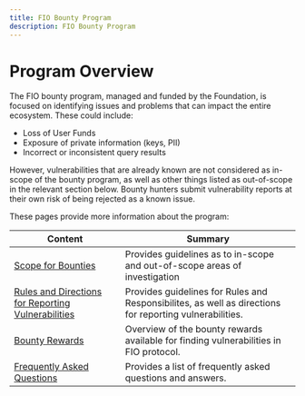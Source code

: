 ```yaml
---
title: FIO Bounty Program
description: FIO Bounty Program
---
```

# Program Overview
The FIO bounty program, managed and funded by the Foundation, is focused on identifying issues and problems that can impact the entire ecosystem.  These could include: 
- Loss of User Funds
- Exposure of private information (keys, PII)
- Incorrect or inconsistent query results

However, vulnerabilities that are already known are not considered as in-scope of the bounty program, as well as other things listed as out-of-scope in the relevant section below. Bounty hunters submit vulnerability reports at their own risk of being rejected as a known issue.

These pages provide more information about the program:

|Content  |Summary |
|---|---|
| [Scope for Bounties]({{site.baseurl}}/docs/chain/bounty-scope) |Provides guidelines as to in-scope and out-of-scope areas of investigation|
| [Rules and Directions for Reporting Vulnerabilities]({{site.baseurl}}/docs//chain/bounty-howto)|Provides guidelines for Rules and Responsibilites, as well as directions for reporting vulnerabilities.|
| [Bounty Rewards]({{site.baseurl}}/docs//chain/bounty-rewards)|Overview of the bounty rewards available for finding vulnerabilities in FIO protocol.|
| [Frequently Asked Questions]({{site.baseurl}}/docs//chain/bounty-faq)|Provides a list of frequently asked questions and answers. |

